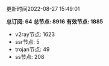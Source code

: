 更新时间2022-08-27 15:49:01

**总订阅: 64**
**总节点: 8916**
**有效节点: 1885**
- v2ray节点: 1623
- ssr节点: 5
- trojan节点: 49
- ss节点: 208
